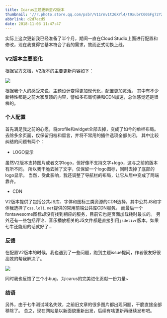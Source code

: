 ```yaml
---
title: Icarus主题更新至V2版本
thumbnail: '//r.photo.store.qq.com/psb?/V11rnv1t26XYl4/t9xubrC00SFg7zYZClhiZjYXD9CEVKSF6X0CS7Y5nMg!/r/dDABAAAAAAAAnull&bo=5gOQAeYDkAERCT4!&rf=photolist&t=5qzoneimgout.png'
abbrlink: d2d7ecd5
date: 2018-11-03 11:47:47
---
```

实际上这次更新我已经准备了半个月，期间一直在Cloud Studio上面进行配置和修改，现在我觉得它基本符合了我的需求，故而正式切换上线。

<!--more-->

### V2版本主要变化

根据官方文档，V2版本的主要更新内容如下：

![](//r.photo.store.qq.com/psb?/V11rnv1t2fVV1f/cB9f77OwGijRy1eysEbI7THuSteQDSTUip1Vfhqzs6s!/r/dFYAAAAAAAAAnull&bo=XwMqA18DKgMRCT4!&rf=photolist&t=5qzoneimgout.png)

根据我个人的感受来说，主题设计变得更加现代化，配置更加灵活。
其中有不少新特性都是之前大家反馈的内容，譬如多布局切换和CDN加速，总体感觉还是很棒的。

### 个人配置

首先满足我之前的心愿，将profile和widget全部去掉，变成了如今的单栏布局。
去除多余页面，仅保留归档和留言，并将不常用的插件选项全部关闭。
其中比较纠结的问题有两个：

- LOGO显示

虽然V2版本支持图片或者文字logo，但好像不支持文字+logo，这与之前的版本有所不同。
所以我干脆去掉了文字，仅保留一个logo图标，同时去掉了底部的logo显示。
当然，受此影响，我还调整了导航栏的布局，让它从居中变成了两端靠齐。

- CDN

V2版本提供了包括公共JS库、字体和图标三类资源的CDN选择，其中公共JS和字体我选择了`css.loli.net`提供的常用前端公共库CDN服务。
而最后一个fontawesome图标却没有找到相应的服务，目前它也是页面加载耗时最长的。
另外还有一些包括评论、音乐播放相关的JS文件都是直接引用`jsdelivr`版本，如果七牛还能用的话就好了...


### 反馈

在配置V2版本的时候，我也遇到了一些问题，跑到主题issue提问，作者很友好很高效的帮我解决了。

![](//r.photo.store.qq.com/psb?/V11rnv1t2fVV1f/bqxbeBINEnPOtkik4VAS0AuJBrkl.v65nXdpgtf7g10!/r/dDQBAAAAAAAAnull&bo=4gSpAeIEqQERCT4!&rf=photolist&t=5qzoneimgout.png)

同时我也反馈了三个小bug，为icarus的完美进化贡献一份力量~

### 结语

另外，由于七牛测试域名失效，之前旧文章的很多图片都出现问题，干脆直接全部移除了。
总之，现在网站是以新面貌重新出发，后续有啥更新再继续发布吧。